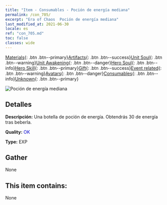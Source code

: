 ```yaml
---
title: "Item - Consumables - Poción de energía mediana"
permalink: /con_705/
excerpt: "Era of Chaos  Poción de energía mediana"
last_modified_at: 2021-06-30
locale: es
ref: "con_705.md"
toc: false
classes: wide
---
```

 [Materials](/ItemsES/){: .btn .btn--primary}[Artifacts](/ItemsES/Artifacts/){: .btn .btn--success}[Unit Soul](/ItemsES/UnitSoul/){: .btn .btn--warning}[Unit Awakening](/ItemsES/UnitAwakening/){: .btn .btn--danger}[Hero Soul](/ItemsES/HeroSoul/){: .btn .btn--info}[Hero Skill](/ItemsES/HeroSkill/){: .btn .btn--primary}[Gift](/ItemsES/Gift/){: .btn .btn--success}[Event related](/ItemsES/Events/){: .btn .btn--warning}[Avatars](/ItemsES/Avatars/){: .btn .btn--danger}[Consumables](/ItemsES/Consumables/){: .btn .btn--info}[Unknown](/ItemsES/Unknown/){: .btn .btn--primary}

 ![Poción de energía mediana](/images/t/i_505.png)

## Detalles
 **Descripción:** Una botella de poción de energía. Obtendrás 30 de energía tras beberla.

 **Quality:** <span style="color: #0000CD">OK</span>

 **Type:** EXP

## Gather

  None

## This item contains:

  None

